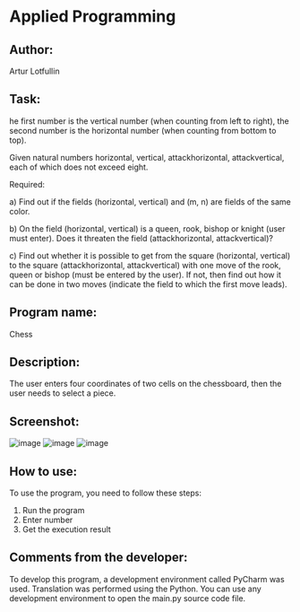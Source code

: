 # Applied Programming 

## Author: 
Artur Lotfullin

## Task:
he first number is the vertical number (when counting from left to right), the second number is the horizontal number (when counting from bottom to top).

Given natural numbers horizontal, vertical, attackhorizontal, attackvertical, each of which does not exceed eight.

Required:

a) Find out if the fields (horizontal, vertical) and (m, n) are fields of the same color.

b) On the field (horizontal, vertical) is a queen, rook, bishop or knight (user must enter). Does it threaten the field (attackhorizontal, attackvertical)?

c) Find out whether it is possible to get from the square (horizontal, vertical) to the square (attackhorizontal, attackvertical) with one move of the rook, queen or bishop (must be entered by the user). If not, then find out how it can be done in two moves (indicate the field to which the first move leads).
## Program name:
Chess

## Description:
The user enters four coordinates of two cells on the chessboard, then the user needs to select a piece.
## Screenshot:
![image](https://sun9-18.userapi.com/impg/9Z3x-UOQ3aftmHX6eiLmIUxelzkAkvHq-lh3XQ/PcDnbD2AsoU.jpg?size=1203x346&quality=96&sign=4f3c9463256b99980d8ca700e2553a8d&type=album)
![image](https://sun9-37.userapi.com/impg/6lVhgLhC6zafAiiMhJ2sXJF_dTjYkvBBl0kpig/YDqQ5zzrmJ0.jpg?size=1203x337&quality=96&sign=0ff81c10b22ede8cdc9d308392051dd3&type=album)
![image](https://sun9-22.userapi.com/impg/kjEfg7NW5ZeCZiDR15-2a90W37aX83i2AU6Eeg/nV18AeOASfQ.jpg?size=1203x324&quality=96&sign=f04d27993fe12599bf60664a518793d5&type=album)
## How to use:

To use the program, you need to follow these steps:
1) Run the program
2) Enter number
3) Get the execution result

## Comments from the developer:

To develop this program, a development environment called PyCharm was used.
Translation was performed using the Python. You can use any development environment to open the main.py source code file.